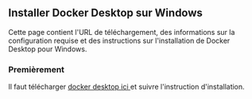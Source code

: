 ## Installer Docker Desktop sur Windows
Cette page contient l'URL de téléchargement, des informations sur la configuration requise et des instructions sur l'installation de Docker Desktop pour Windows.
### Premièrement 
Il faut télécharger [docker desktop ici ](https://desktop.docker.com/win/main/amd64/Docker%20Desktop%20Installer.exe?_gl=1*168y7pw*_ga*MTI5NzA3MzY2Mi4xNzAxMzYwMjAy*_ga_XJWPQMJYHQ*MTcwNjY5MjM3NC4xNy4xLjE3MDY2OTI0MDcuMjcuMC4w) et suivre l'instruction d'installation.
